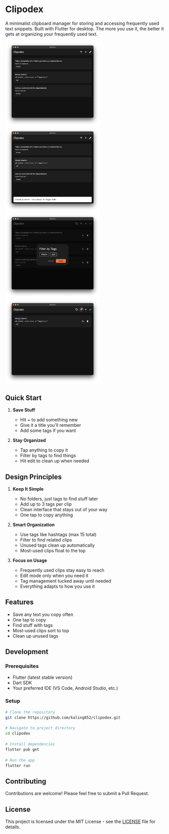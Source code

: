 # Clipodex

A minimalist clipboard manager for storing and accessing frequently used text snippets. Built with Flutter for desktop. The more you use it, the better it gets at organizing your frequently used text.

<img src="screenshots/screenshot_1.png" width="300" alt="Main View"><img src="screenshots/screenshot_2.png" width="300" alt="Main View with Snack Bar">
<img src="screenshots/screenshot_3.png" width="300" alt="Filter"><img src="screenshots/screenshot_4.png" width="300" alt="Filtered Main View">


## Quick Start

1. **Save Stuff**
   - Hit + to add something new
   - Give it a title you'll remember
   - Add some tags if you want

2. **Stay Organized**
   - Tap anything to copy it
   - Filter by tags to find things
   - Hit edit to clean up when needed

## Design Principles

1. **Keep It Simple**
   - No folders, just tags to find stuff later
   - Add up to 3 tags per clip
   - Clean interface that stays out of your way
   - One tap to copy anything

2. **Smart Organization**
   - Use tags like hashtags (max 15 total)
   - Filter to find related clips
   - Unused tags clean up automatically
   - Most-used clips float to the top

3. **Focus on Usage**
   - Frequently used clips stay easy to reach
   - Edit mode only when you need it
   - Tag management tucked away until needed
   - Everything adapts to how you use it

## Features

- Save any text you copy often
- One tap to copy
- Find stuff with tags
- Most-used clips sort to top
- Clean up unused tags

## Development

### Prerequisites
- Flutter (latest stable version)
- Dart SDK
- Your preferred IDE (VS Code, Android Studio, etc.)

### Setup
```bash
# Clone the repository
git clone https://github.com/kaling852/clipodex.git

# Navigate to project directory
cd clipodex

# Install dependencies
flutter pub get

# Run the app
flutter run
```

## Contributing

Contributions are welcome! Please feel free to submit a Pull Request.

## License

This project is licensed under the MIT License - see the [LICENSE](LICENSE) file for details.
